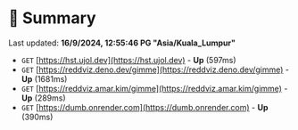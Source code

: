 # 📖 Summary
Last updated: **16/9/2024, 12:55:46 PG "Asia/Kuala_Lumpur"**

- `GET` [https://hst.ujol.dev](https://hst.ujol.dev) - **Up** (597ms)
- `GET` [https://reddviz.deno.dev/gimme](https://reddviz.deno.dev/gimme) - **Up** (1681ms)
- `GET` [https://reddviz.amar.kim/gimme](https://reddviz.amar.kim/gimme) - **Up** (289ms)
- `GET` [https://dumb.onrender.com](https://dumb.onrender.com) - **Up** (390ms)
